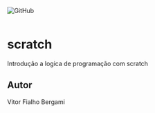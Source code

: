 ![GitHub](https://img.shields.io/github/license/vitorfb33/scratch?style=flat-square)

![]()

# scratch
Introdução a logica de programação com scratch
## Autor 
Vitor Fialho Bergami
